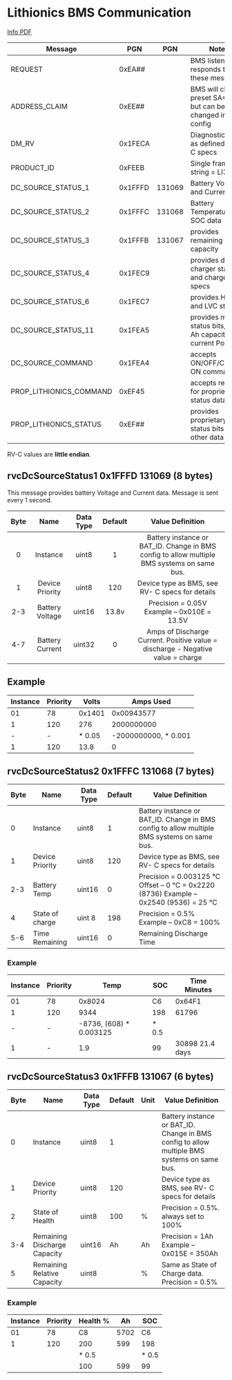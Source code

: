 # Lithionics BMS Communication

[Info PDF](https://lithionicsbattery.com/wp-content/uploads/2018/06/NeverDie-BMS-Advanced-CANbus-protocol-Rev8.0.00.R1-1.pdf)

| Message                 | PGN     | PGN    | Notes                                                          |
|-------------------------|---------|--------|----------------------------------------------------------------|
| REQUEST                 | 0xEA##  |        | BMS listens and responds to these messages                     |
| ADDRESS_CLAIM           | 0xEE##  |        | BMS will claim preset SA=0x45, but can be changed in config    |
| DM_RV                   | 0x1FECA |        | Diagnostic data as defined in RV-C specs                       |
| PRODUCT_ID              | 0xFEEB  |        | Single frame ID string = LI3*8**                               |
| DC_SOURCE_STATUS_1      | 0x1FFFD | 131069 | Battery Voltage and Current data                               |
| DC_SOURCE_STATUS_2      | 0x1FFFC | 131068 | Battery Temperature and SOC data                               |
| DC_SOURCE_STATUS_3      | 0x1FFFB | 131067 | provides remaining Ah capacity                                 |
| DC_SOURCE_STATUS_4      | 0x1FEC9 |        | provides desired charger state and charge specs                |
| DC_SOURCE_STATUS_6      | 0x1FEC7 |        | provides HVC and LVC status                                    |
| DC_SOURCE_STATUS_11     | 0x1FEA5 |        | provides more status bits, total Ah capacity and current Power |
| DC_SOURCE_COMMAND       | 0x1FEA4 |        | accepts ON/OFF/Charge-ON commands                              |
| PROP_LITHIONICS_COMMAND | 0xEF45  |        | accepts request for proprietary status data                    |
| PROP_LITHIONICS_STATUS  | 0xEF##  |        | provides proprietary status bits and other data                |

RV-C values are **little endian**.

## rvcDcSourceStatus1 0x1FFFD 131069 (8 bytes)

This message provides battery Voltage and Current data. Message is sent every 1 second.

| Byte |       Name      | Data Type | Default |                                       Value Definition                                      |
|:----:|:---------------:|:---------:|:-------:|:-------------------------------------------------------------------------------------------:|
| 0    | Instance        | uint8     | 1       | Battery instance or BAT_ID. Change in BMS config to allow multiple BMS systems on same bus. |
| 1    | Device Priority | uint8     | 120     | Device type as BMS, see RV- C specs for details                                             |
| 2-3  | Battery Voltage | uint16    | 13.8v   | Precision = 0.05V Example – 0x010E = 13.5V                                                  |
| 4-7  | Battery Current | uint32    | 0       | Amps of Discharge Current. Positive value = discharge - Negative value = charge             |

## Example
| Instance | Priority | Volts  | Amps Used            |
|----------|----------|--------|----------------------|
| 01       | 78       | 0x1401 | 0x00943577           |
| 1        | 120      | 276    | 2000000000           |
| -        | -        | * 0.05 | -2000000000, * 0.001 |
| 1        | 120      | 13.8   | 0                    |

## rvcDcSourceStatus2 0x1FFFC 131068 (7 bytes)

| Byte | Name            | Data Type | Default | Value Definition                                                                            |
|------|-----------------|-----------|---------|---------------------------------------------------------------------------------------------|
| 0    | Instance        | uint8     | 1       | Battery instance or BAT_ID. Change in BMS config to allow multiple BMS systems on same bus. |
| 1    | Device Priority | uint8     | 120     | Device type as BMS, see RV- C specs for details                                             |
| 2-3  | Battery Temp    | uint16    | 0       | Precision = 0.003125 °C Offset – 0 °C = 0x2220 (8736) Example – 0x2540 (9536) = 25 °C       |
| 4    | State of charge | uint 8    | 198     | Precision = 0.5% Example – 0xC8 = 100%                                                      |
| 5-6  | Time Remaining  | uint16    | 0       | Remaining Discharge Time                                                                    |

### Example
| Instance | Priority | Temp                    | SOC   | Time Minutes    |
|----------|----------|-------------------------|-------|-----------------|
| 01       | 78       | 0x8024                  | C6    | 0x64F1          |
| 1        | 120      | 9344                    | 198   | 61796           |
| -        | -        | -8736, (608) * 0.003125 | * 0.5 |                 |
| 1        | -        | 1.9                     | 99    | 30898 21.4 days |

## rvcDcSourceStatus3 0x1FFFB 131067 (6 bytes)

| Byte |             Name             | Data Type | Default | Unit |                                       Value Definition                                      |
|------|------------------------------|-----------|---------|------|---------------------------------------------------------------------------------------------|
| 0    | Instance                     | uint8     | 1       |      | Battery instance or BAT_ID. Change in BMS config to allow multiple BMS systems on same bus. |
| 1    | Device Priority              | uint8     | 120     |      | Device type as BMS, see RV- C specs for details                                             |
| 2    | State of Health              | uint8     | 100     | %    | Precision = 0.5%. always set to 100%                                                        |
| 3-4  | Remaining Discharge Capacity | uint16    | Ah      | Ah   | Precision = 1Ah Example – 0x015E = 350Ah                                                    |
| 5    | Remaining Relative Capacity  | uint8     |         | %    | Same as State of Charge data. Precision = 0.5%                                              |

### Example
| Instance | Priority | Health % | Ah   | SOC   |
|----------|----------|----------|------|-------|
| 01       | 78       | C8       | 5702 | C6    |
| 1        | 120      | 200      | 599  | 198   |
|          |          | * 0.5    |      | * 0.5 |
|          |          | 100      | 599  | 99    |
